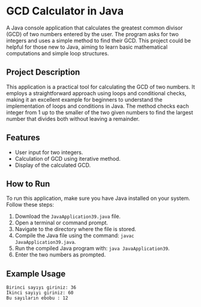 # GCD Calculator in Java

A Java console application that calculates the greatest common divisor (GCD) of two numbers entered by the user. The program asks for two integers and uses a simple method to find their GCD. This project could be helpful for those new to Java, aiming to learn basic mathematical computations and simple loop structures.

## Project Description

This application is a practical tool for calculating the GCD of two numbers. It employs a straightforward approach using loops and conditional checks, making it an excellent example for beginners to understand the implementation of loops and conditions in Java. The method checks each integer from 1 up to the smaller of the two given numbers to find the largest number that divides both without leaving a remainder.

## Features

- User input for two integers.
- Calculation of GCD using iterative method.
- Display of the calculated GCD.

## How to Run

To run this application, make sure you have Java installed on your system. Follow these steps:

1. Download the `JavaApplication39.java` file.
2. Open a terminal or command prompt.
3. Navigate to the directory where the file is stored.
4. Compile the Java file using the command: `javac JavaApplication39.java`.
5. Run the compiled Java program with: `java JavaApplication39`.
6. Enter the two numbers as prompted.

## Example Usage

```text
Birinci sayıyı giriniz: 36
İkinci sayıyı giriniz: 60
Bu sayıların ebobu : 12
